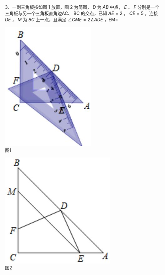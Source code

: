 3．一副三角板按如图 1 放置，图 2 为简图， $D$ 为 $A B$ 中点， $E$ 、 $F$ 分别是一个三角板与另一个三角板直角边AC、 BC 的交点，已知 $A E { = } 2$ ， $C E { = } 5$ ，连接 $D E$ ， $M$ 为 $B C$ 上一点，且满足 $\angle C M E { = } 2 \angle A D E$ ，EM=

![](<../../qs_image_DB/专题1-6_二倍角的解题策略：倍半角模型与绝配角（解析版）_/aab09c29adabad758d1de28b9adc13ea21b2e8905997db51787e0495b2a86b7e.jpg>)  
图1

![](<../../qs_image_DB/专题1-6_二倍角的解题策略：倍半角模型与绝配角（解析版）_/76a8e6579245c0f29063fdcb55f97ab3e99b071cebb74e90145b9dbe949e1789.jpg>)  
图2
